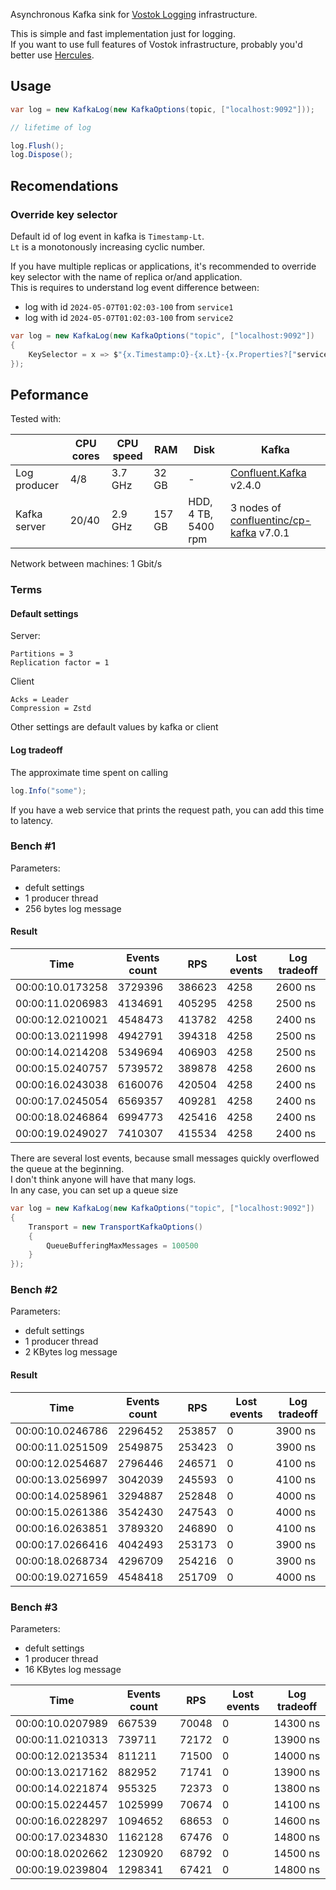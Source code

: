Asynchronous Kafka sink for [Vostok Logging](https://vostok.gitbook.io/logging) infrastructure.  

This is simple and fast implementation just for logging.  
If you want to use full features of Vostok infrastructure, probably you'd better use [Hercules](https://github.com/vostok/hercules).  

## Usage

```cs
var log = new KafkaLog(new KafkaOptions(topic, ["localhost:9092"]));

// lifetime of log

log.Flush();
log.Dispose();
```

## Recomendations

### Override key selector

Default id of log event in kafka is `Timestamp-Lt`.  
`Lt` is a monotonously increasing cyclic number.  

If you have multiple replicas or applications, it's recommended to override key selector with the name of replica or/and application.  
This is requires to understand log event difference between:
- log with id `2024-05-07T01:02:03-100` from `service1`
- log with id `2024-05-07T01:02:03-100` from `service2`

```cs
var log = new KafkaLog(new KafkaOptions("topic", ["localhost:9092"])
{
    KeySelector = x => $"{x.Timestamp:O}-{x.Lt}-{x.Properties?["service"] ?? "unknown"}",
});
```

## Peformance

Tested with:

| | CPU cores | CPU speed | RAM | Disk | Kafka |
| --- | --- | --- | --- | --- | --- |
| Log producer | 4/8 | 3.7 GHz | 32 GB | - | [Confluent.Kafka](https://www.nuget.org/packages/Confluent.Kafka) v2.4.0 |
| Kafka server | 20/40 | 2.9 GHz | 157 GB | HDD, 4 TB, 5400 rpm | 3 nodes of [confluentinc/cp-kafka](https://hub.docker.com/r/confluentinc/cp-kafka) v7.0.1 |

Network between machines: 1 Gbit/s

### Terms

#### Default settings

Server:
```
Partitions = 3
Replication factor = 1
```

Client
```
Acks = Leader
Compression = Zstd
```

Other settings are default values by kafka or client

#### Log tradeoff

The approximate time spent on calling
```cs
log.Info("some");
```
If you have a web service that prints the request path, you can add this time to latency.  

### Bench #1

Parameters:
- defult settings  
- 1 producer thread  
- 256 bytes log message  

#### Result

| Time | Events count | RPS | Lost events | Log tradeoff |
| --- | --- | --- | --- | --- |
| 00:00:10.0173258 | 3729396 | 386623 | 4258 | 2600 ns |
| 00:00:11.0206983 | 4134691 | 405295 | 4258 | 2500 ns |
| 00:00:12.0210021 | 4548473 | 413782 | 4258 | 2400 ns |
| 00:00:13.0211998 | 4942791 | 394318 | 4258 | 2500 ns |
| 00:00:14.0214208 | 5349694 | 406903 | 4258 | 2500 ns |
| 00:00:15.0240757 | 5739572 | 389878 | 4258 | 2600 ns |
| 00:00:16.0243038 | 6160076 | 420504 | 4258 | 2400 ns |
| 00:00:17.0245054 | 6569357 | 409281 | 4258 | 2400 ns |
| 00:00:18.0246864 | 6994773 | 425416 | 4258 | 2400 ns |
| 00:00:19.0249027 | 7410307 | 415534 | 4258 | 2400 ns |

There are several lost events, because small messages quickly overflowed the queue at the beginning.  
I don't think anyone will have that many logs.  
In any case, you can set up a queue size  
```cs
var log = new KafkaLog(new KafkaOptions("topic", ["localhost:9092"])
{
    Transport = new TransportKafkaOptions()
    {
        QueueBufferingMaxMessages = 100500
    }
});
```

### Bench #2

Parameters:
- defult settings  
- 1 producer thread  
- 2 KBytes log message  

#### Result

| Time | Events count | RPS | Lost events | Log tradeoff |
| --- | --- | --- | --- | --- |
| 00:00:10.0246786 | 2296452 | 253857 | 0 | 3900 ns |
| 00:00:11.0251509 | 2549875 | 253423 | 0 | 3900 ns |
| 00:00:12.0254687 | 2796446 | 246571 | 0 | 4100 ns |
| 00:00:13.0256997 | 3042039 | 245593 | 0 | 4100 ns |
| 00:00:14.0258961 | 3294887 | 252848 | 0 | 4000 ns |
| 00:00:15.0261386 | 3542430 | 247543 | 0 | 4000 ns |
| 00:00:16.0263851 | 3789320 | 246890 | 0 | 4100 ns |
| 00:00:17.0266416 | 4042493 | 253173 | 0 | 3900 ns |
| 00:00:18.0268734 | 4296709 | 254216 | 0 | 3900 ns |
| 00:00:19.0271659 | 4548418 | 251709 | 0 | 4000 ns |

### Bench #3

Parameters:
- defult settings  
- 1 producer thread  
- 16 KBytes log message  

| Time | Events count | RPS | Lost events | Log tradeoff |
| --- | --- | --- | --- | --- |
| 00:00:10.0207989 | 667539  | 70048  | 0 | 14300 ns |
| 00:00:11.0210313 | 739711  | 72172  | 0 | 13900 ns |
| 00:00:12.0213534 | 811211  | 71500  | 0 | 14000 ns |
| 00:00:13.0217162 | 882952  | 71741  | 0 | 13900 ns |
| 00:00:14.0221874 | 955325  | 72373  | 0 | 13800 ns |
| 00:00:15.0224457 | 1025999 | 70674  | 0 | 14100 ns |
| 00:00:16.0228297 | 1094652 | 68653  | 0 | 14600 ns |
| 00:00:17.0234830 | 1162128 | 67476  | 0 | 14800 ns |
| 00:00:18.0202662 | 1230920 | 68792  | 0 | 14500 ns |
| 00:00:19.0239804 | 1298341 | 67421  | 0 | 14800 ns |
